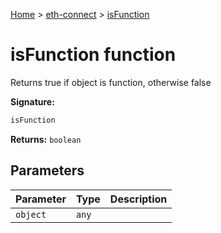 [Home](./index) &gt; [eth-connect](./eth-connect.md) &gt; [isFunction](./eth-connect.isfunction.md)

# isFunction function

Returns true if object is function, otherwise false

**Signature:**
```javascript
isFunction
```
**Returns:** `boolean`

## Parameters

|  Parameter | Type | Description |
|  --- | --- | --- |
|  `object` | `any` |  |

